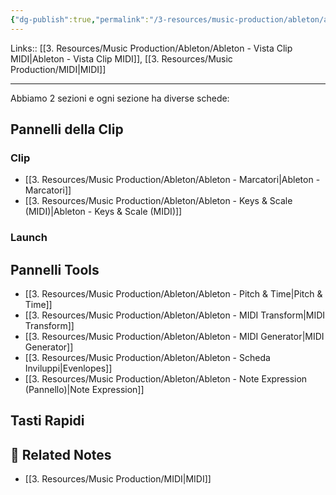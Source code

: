 ```yaml
---
{"dg-publish":true,"permalink":"/3-resources/music-production/ableton/ableton-i-pannelli-della-vista-clip-midi/","tags":["type/note"]}
---
```


Links::  [[3. Resources/Music Production/Ableton/Ableton - Vista Clip MIDI\|Ableton - Vista Clip MIDI]], [[3. Resources/Music Production/MIDI\|MIDI]]

---
Abbiamo 2 sezioni e ogni sezione ha diverse schede:

## Pannelli della Clip
### Clip

- [[3. Resources/Music Production/Ableton/Ableton - Marcatori\|Ableton - Marcatori]]
- [[3. Resources/Music Production/Ableton/Ableton - Keys & Scale (MIDI)\|Ableton - Keys & Scale (MIDI)]]

### Launch


## Pannelli Tools

- [[3. Resources/Music Production/Ableton/Ableton - Pitch & Time\|Pitch & Time]]
- [[3. Resources/Music Production/Ableton/Ableton - MIDI Transform\|MIDI Transform]]
- [[3. Resources/Music Production/Ableton/Ableton - MIDI Generator\|MIDI Generator]]
- [[3. Resources/Music Production/Ableton/Ableton - Scheda Inviluppi\|Evenlopes]]
- [[3. Resources/Music Production/Ableton/Ableton - Note Expression (Pannello)\|Note Expression]]



## Tasti Rapidi



## 🔗 Related Notes

- [[3. Resources/Music Production/MIDI\|MIDI]]